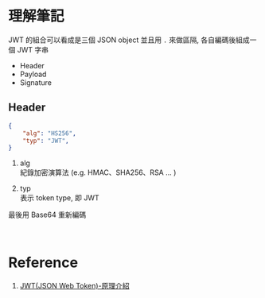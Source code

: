 # 理解筆記

JWT 的組合可以看成是三個 JSON object 並且用 `.` 來做區隔, 各自編碼後組成一個 JWT 字串
 - Header
 - Payload
 - Signature

## Header

```json
{
    "alg": "HS256",
    "typ": "JWT",
}
```

1. alg  
紀錄加密演算法 (e.g. HMAC、SHA256、RSA ...  )

2. typ  
表示 token type, 即 JWT

最後用 Base64 重新編碼


<br/>

# Reference

1. [JWT(JSON Web Token)-原理介紹](https://kennychen-blog.herokuapp.com/2019/12/14/JWT-JSON-Web-Tokens-%E5%8E%9F%E7%90%86%E4%BB%8B%E7%B4%B9/)
